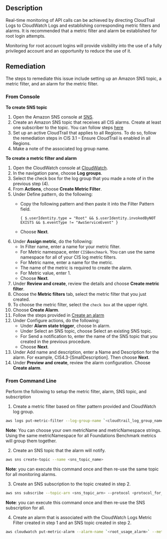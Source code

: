 ## Description

Real-time monitoring of API calls can be achieved by directing CloudTrail Logs to CloudWatch Logs and establishing corresponding metric filters and alarms. It is recommended that a metric filter and alarm be established for root login attempts.

Monitoring for root account logins will provide visibility into the use of a fully privileged account and an opportunity to reduce the use of it.

## Remediation

The steps to remediate this issue include setting up an Amazon SNS topic, a metric filter, and an alarm for the metric filter.

### From Console

**To create SNS topic**

1. Open the Amazon SNS console at [SNS](https://console.aws.amazon.com/sns/v3/home).
2. Create an Amazon SNS topic that receives all CIS alarms. Create at least one subscriber to the topic. You can follow steps [here](https://docs.aws.amazon.com/AmazonCloudWatch/latest/monitoring/US_SetupSNS.html)
3. Set up an active CloudTrail that applies to all Regions. To do so, follow the remediation steps in CIS 3.1 – Ensure CloudTrail is enabled in all Regions.
4. Make a note of the associated log group name.

**To create a metric filter and alarm**

1. Open the CloudWatch console at [CloudWatch](https://console.aws.amazon.com/cloudwatch/).
2. In the navigation pane, choose **Log groups**.
3. Select the check box for the log group that you made a note of in the previous step (4).
4. From **Actions**, choose **Create Metric Filter**.
5. Under Define pattern, do the following:
   - Copy the following pattern and then paste it into the Filter Pattern field.

      ```
      { $.userIdentity.type = "Root" && $.userIdentity.invokedByNOT EXISTS && $.eventType != "AwsServiceEvent" }
      ```

   - Choose **Next**.
6. Under **Assign metric**, do the following:
   - In Filter name, enter a name for your metric filter.
   - For Metric namespace, enter `CISBenchmark`. You can use the same namespace for all of your CIS log metric filters.
   - For Metric name, enter a name for the metric.
   - The name of the metric is required to create the alarm.
   - For Metric value, enter 1.
   - Choose **Next**.
7. Under **Review and create**, review the details and choose **Create metric filter**.
8. Choose the **Metric filters** tab, select the metric filter that you just created.
9. To choose the metric filter, select the `check box` at the upper right.
10. Choose **Create Alarm**.
11. Follow the steps provided in [Create an alarm](https://docs.aws.amazon.com/awscloudtrail/latest/userguide/cloudwatch-alarms-for-cloudtrail.html)
12. Under Configure actions, do the following:
      - Under **Alarm state trigger**, choose In alarm.
      - Under Select an SNS topic, choose Select an existing SNS topic.
      - For Send a notification to, enter the name of the SNS topic that you created in the previous procedure.
      - Choose **Next**.
13. Under Add name and description, enter a Name and Description for the alarm. For example, CIS4.3-[SmallDescription]. Then choose **Next**.
14. Under **Preview and create**, review the alarm configuration. Choose **Create alarm**.

### From Command Line

Perform the following to setup the metric filter, alarm, SNS topic, and subscription

1. Create a metric filter based on filter pattern provided and CloudWatch log group.

```bash
aws logs put-metric-filter --log-group-name `<cloudtrail_log_group_name>` --filter-name `<root_usage_metric>` --metric-transformations metricName=`<root_usage_metric>` ,metricNamespace='CISBenchmark',metricValue=1 --filterpattern '{ $.userIdentity.type = "Root" && $.userIdentity.invokedBy NOT EXISTS && $.eventType != "AwsServiceEvent" }'
```

**Note**: You can choose your own metricName and metricNamespace strings. Using the same metricNamespace for all Foundations Benchmark metrics will group them together.

2. Create an SNS topic that the alarm will notify.

```bash
aws sns create-topic --name <sns_topic_name>
```
**Note**: you can execute this command once and then re-use the same topic for all monitoring alarms.

3. Create an SNS subscription to the topic created in step 2.

```bash
aws sns subscribe --topic-arn <sns_topic_arn> --protocol <protocol_for_sns> --notification-endpoint <sns_subscription_endpoints>
```
**Note**: you can execute this command once and then re-use the SNS subscription for all.

4. Create an alarm that is associated with the CloudWatch Logs Metric Filter created in step 1 and an SNS topic created in step 2.

```bash
aws cloudwatch put-metric-alarm --alarm-name `<root_usage_alarm>` --metric-name `<root_usage_metric>` --statistic Sum --period 300 --threshold 1 --comparison-operator GreaterThanOrEqualToThreshold --evaluation-periods 1 --namespace 'CISBenchmark' --alarm-actions <sns_topic_arn>
```
